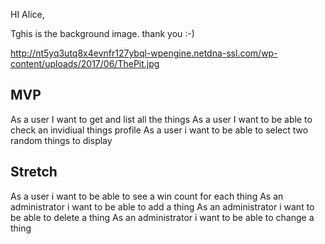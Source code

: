 HI Alice,

Tghis is the background image. thank you :-)

http://nt5yq3utq8x4evnfr127ybql-wpengine.netdna-ssl.com/wp-content/uploads/2017/06/ThePit.jpg




## MVP

As a user I want to get and list all the things
As a user I want to be able to check an invidiual things profile
As a user i want to be able to select two random things to display



## Stretch

As a user i want to be able to see a win count for each thing
As an administrator i want to be able to add a thing
As an administrator i want to be able to delete a thing
As an administrator i want to be able to change a thing
